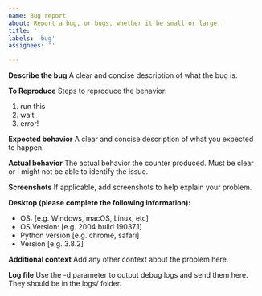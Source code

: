 ```yaml
---
name: Bug report
about: Report a bug, or bugs, whether it be small or large.
title: ''
labels: 'bug'
assignees: ''

---
```


**Describe the bug**
A clear and concise description of what the bug is.

**To Reproduce**
Steps to reproduce the behavior:
1. run this
2. wait
3. error!

**Expected behavior**
A clear and concise description of what you expected to happen.

**Actual behavior**
The actual behavior the counter produced. Must be clear or I might not be able to identify the issue.

**Screenshots**
If applicable, add screenshots to help explain your problem.

**Desktop (please complete the following information):**
 - OS: [e.g. Windows, macOS, Linux, etc]
 - OS Version: [e.g. 2004 build 19037.1]
 - Python version [e.g. chrome, safari]
 - Version [e.g. 3.8.2]

**Additional context**
Add any other context about the problem here.

**Log file**
Use the -d parameter to output debug logs and send them here. They should be in the logs/ folder.
